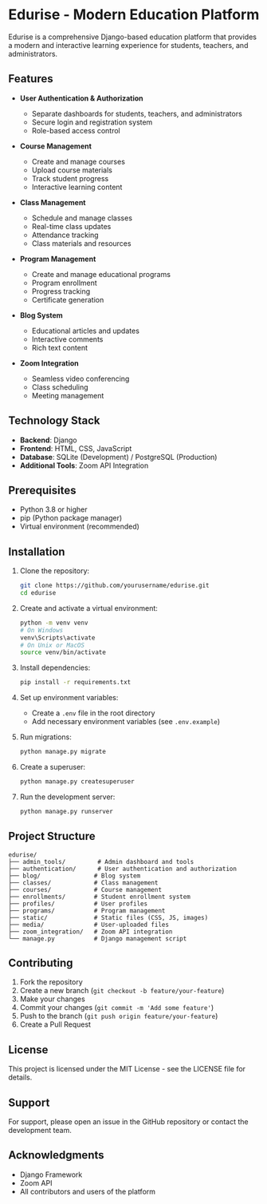 # Edurise - Modern Education Platform

Edurise is a comprehensive Django-based education platform that provides a modern and interactive learning experience for students, teachers, and administrators.

## Features

- **User Authentication & Authorization**
  - Separate dashboards for students, teachers, and administrators
  - Secure login and registration system
  - Role-based access control

- **Course Management**
  - Create and manage courses
  - Upload course materials
  - Track student progress
  - Interactive learning content

- **Class Management**
  - Schedule and manage classes
  - Real-time class updates
  - Attendance tracking
  - Class materials and resources

- **Program Management**
  - Create and manage educational programs
  - Program enrollment
  - Progress tracking
  - Certificate generation

- **Blog System**
  - Educational articles and updates
  - Interactive comments
  - Rich text content

- **Zoom Integration**
  - Seamless video conferencing
  - Class scheduling
  - Meeting management

## Technology Stack

- **Backend**: Django
- **Frontend**: HTML, CSS, JavaScript
- **Database**: SQLite (Development) / PostgreSQL (Production)
- **Additional Tools**: Zoom API Integration

## Prerequisites

- Python 3.8 or higher
- pip (Python package manager)
- Virtual environment (recommended)

## Installation

1. Clone the repository:
   ```bash
   git clone https://github.com/yourusername/edurise.git
   cd edurise
   ```

2. Create and activate a virtual environment:
   ```bash
   python -m venv venv
   # On Windows
   venv\Scripts\activate
   # On Unix or MacOS
   source venv/bin/activate
   ```

3. Install dependencies:
   ```bash
   pip install -r requirements.txt
   ```

4. Set up environment variables:
   - Create a `.env` file in the root directory
   - Add necessary environment variables (see `.env.example`)

5. Run migrations:
   ```bash
   python manage.py migrate
   ```

6. Create a superuser:
   ```bash
   python manage.py createsuperuser
   ```

7. Run the development server:
   ```bash
   python manage.py runserver
   ```

## Project Structure

```
edurise/
├── admin_tools/         # Admin dashboard and tools
├── authentication/      # User authentication and authorization
├── blog/               # Blog system
├── classes/            # Class management
├── courses/            # Course management
├── enrollments/        # Student enrollment system
├── profiles/           # User profiles
├── programs/           # Program management
├── static/             # Static files (CSS, JS, images)
├── media/              # User-uploaded files
├── zoom_integration/   # Zoom API integration
└── manage.py           # Django management script
```

## Contributing

1. Fork the repository
2. Create a new branch (`git checkout -b feature/your-feature`)
3. Make your changes
4. Commit your changes (`git commit -m 'Add some feature'`)
5. Push to the branch (`git push origin feature/your-feature`)
6. Create a Pull Request

## License

This project is licensed under the MIT License - see the LICENSE file for details.

## Support

For support, please open an issue in the GitHub repository or contact the development team.

## Acknowledgments

- Django Framework
- Zoom API
- All contributors and users of the platform 